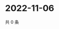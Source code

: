 # 2022-11-06

共 0 条

<!-- BEGIN WEIBO -->
<!-- 最后更新时间 Sun Nov 06 2022 00:20:38 GMT+0800 (China Standard Time) -->

<!-- END WEIBO -->
